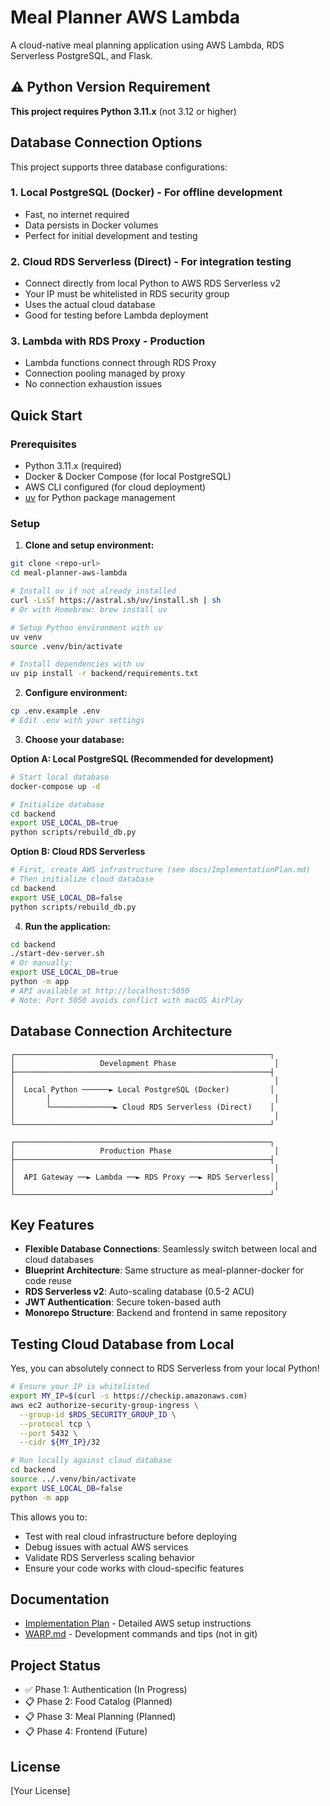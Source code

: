 # Meal Planner AWS Lambda

A cloud-native meal planning application using AWS Lambda, RDS Serverless PostgreSQL, and Flask.

## ⚠️ Python Version Requirement

**This project requires Python 3.11.x** (not 3.12 or higher)

## Database Connection Options

This project supports three database configurations:

### 1. **Local PostgreSQL (Docker)** - For offline development
- Fast, no internet required
- Data persists in Docker volumes
- Perfect for initial development and testing

### 2. **Cloud RDS Serverless (Direct)** - For integration testing
- Connect directly from local Python to AWS RDS Serverless v2
- Your IP must be whitelisted in RDS security group
- Uses the actual cloud database
- Good for testing before Lambda deployment

### 3. **Lambda with RDS Proxy** - Production
- Lambda functions connect through RDS Proxy
- Connection pooling managed by proxy
- No connection exhaustion issues

## Quick Start

### Prerequisites

- Python 3.11.x (required)
- Docker & Docker Compose (for local PostgreSQL)
- AWS CLI configured (for cloud deployment)
- [uv](https://github.com/astral-sh/uv) for Python package management

### Setup

1. **Clone and setup environment:**
```bash
git clone <repo-url>
cd meal-planner-aws-lambda

# Install uv if not already installed
curl -LsSf https://astral.sh/uv/install.sh | sh
# Or with Homebrew: brew install uv

# Setup Python environment with uv
uv venv
source .venv/bin/activate

# Install dependencies with uv
uv pip install -r backend/requirements.txt
```

2. **Configure environment:**
```bash
cp .env.example .env
# Edit .env with your settings
```

3. **Choose your database:**

**Option A: Local PostgreSQL (Recommended for development)**
```bash
# Start local database
docker-compose up -d

# Initialize database
cd backend
export USE_LOCAL_DB=true
python scripts/rebuild_db.py
```

**Option B: Cloud RDS Serverless**
```bash
# First, create AWS infrastructure (see docs/ImplementationPlan.md)
# Then initialize cloud database
cd backend
export USE_LOCAL_DB=false
python scripts/rebuild_db.py
```

4. **Run the application:**
```bash
cd backend
./start-dev-server.sh
# Or manually:
export USE_LOCAL_DB=true
python -m app
# API available at http://localhost:5050
# Note: Port 5050 avoids conflict with macOS AirPlay
```

## Database Connection Architecture

```
┌─────────────────────────────────────────────────────────┐
│                   Development Phase                      │
├─────────────────────────────────────────────────────────┤
│                                                          │
│  Local Python ──────► Local PostgreSQL (Docker)         │
│       │                                                  │
│       └──────────────► Cloud RDS Serverless (Direct)    │
│                                                          │
└─────────────────────────────────────────────────────────┘

┌─────────────────────────────────────────────────────────┐
│                   Production Phase                       │
├─────────────────────────────────────────────────────────┤
│                                                          │
│  API Gateway ──► Lambda ──► RDS Proxy ──► RDS Serverless│
│                                                          │
└─────────────────────────────────────────────────────────┘
```

## Key Features

- **Flexible Database Connections**: Seamlessly switch between local and cloud databases
- **Blueprint Architecture**: Same structure as meal-planner-docker for code reuse
- **RDS Serverless v2**: Auto-scaling database (0.5-2 ACU)
- **JWT Authentication**: Secure token-based auth
- **Monorepo Structure**: Backend and frontend in same repository

## Testing Cloud Database from Local

Yes, you can absolutely connect to RDS Serverless from your local Python! 

```bash
# Ensure your IP is whitelisted
export MY_IP=$(curl -s https://checkip.amazonaws.com)
aws ec2 authorize-security-group-ingress \
  --group-id $RDS_SECURITY_GROUP_ID \
  --protocol tcp \
  --port 5432 \
  --cidr ${MY_IP}/32

# Run locally against cloud database
cd backend
source ../.venv/bin/activate
export USE_LOCAL_DB=false
python -m app
```

This allows you to:
- Test with real cloud infrastructure before deploying
- Debug issues with actual AWS services
- Validate RDS Serverless scaling behavior
- Ensure your code works with cloud-specific features

## Documentation

- [Implementation Plan](docs/ImplementationPlan.md) - Detailed AWS setup instructions
- [WARP.md](WARP.md) - Development commands and tips (not in git)

## Project Status

- ✅ Phase 1: Authentication (In Progress)
- 📋 Phase 2: Food Catalog (Planned)
- 📋 Phase 3: Meal Planning (Planned)
- 📋 Phase 4: Frontend (Future)

## License

[Your License]
